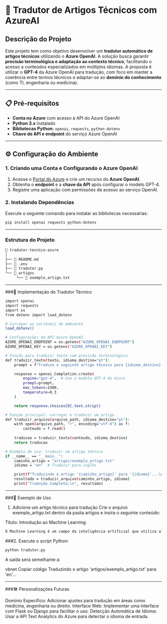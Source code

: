 # 📄 Tradutor de Artigos Técnicos com AzureAI  

## **Descrição do Projeto**  
Este projeto tem como objetivo desenvolver um **tradutor automático de artigos técnicos** utilizando o **Azure OpenAI**. A solução busca garantir **precisão terminológica e adaptação ao contexto técnico**, facilitando o acesso a conteúdos especializados em múltiplos idiomas. A proposta é utilizar o **GPT-4** da Azure OpenAI para tradução, com foco em manter a coerência entre termos técnicos e adaptar-se ao **domínio do conhecimento** (como TI, engenharia ou medicina).  

---

## **📋 Pré-requisitos**  
- **Conta no Azure** com acesso à API do Azure OpenAI  
- **Python 3.x** instalado  
- **Bibliotecas Python:** `openai`, `requests`, `python-dotenv`  
- **Chave de API e endpoint** do serviço Azure OpenAI

---

## **⚙️ Configuração do Ambiente**

### 1. Criando uma Conta e Configurando o Azure OpenAI  
1. Acesse o [Portal do Azure](https://portal.azure.com) e crie um recurso do **Azure OpenAI**.  
2. Obtenha o **endpoint** e a **chave da API** após configurar o modelo GPT-4.  
3. Registre uma aplicação com permissões de acesso ao serviço OpenAI.

### 2. Instalando Dependências  
Execute o seguinte comando para instalar as bibliotecas necessárias:  
```bash
pip install openai requests python-dotenv
```

---

### Estrutura do Projeto

```bash
📁 tradutor-tecnico-azure  
│  
├── 📄 README.md  
├── 📄 .env  
├── 📄 tradutor.py  
└── 📁 artigos  
     └── 📄 exemplo_artigo.txt
```
----
###🚀 Implementação do Tradutor Técnico
```bash
import openai
import requests
import os
from dotenv import load_dotenv

# Carregar as variáveis de ambiente
load_dotenv()

# Configurações da API Azure OpenAI
AZURE_OPENAI_ENDPOINT = os.getenv("AZURE_OPENAI_ENDPOINT")
AZURE_OPENAI_KEY = os.getenv("AZURE_OPENAI_KEY")

# Função para traduzir texto com precisão terminológica
def traduzir_texto(texto, idioma_destino="pt"):
    prompt = f"Traduza o seguinte artigo técnico para {idioma_destino}, garantindo precisão nos termos técnicos:\n\n{texto}"

    response = openai.Completion.create(
        engine="gpt-4",  # Use o modelo GPT-4 do Azure
        prompt=prompt,
        max_tokens=1500,
        temperature=0.3
    )

    return response.choices[0].text.strip()

# Função principal: carregar e traduzir um artigo
def traduzir_arquivo(arquivo_path, idioma_destino="pt"):
    with open(arquivo_path, "r", encoding="utf-8") as f:
        conteudo = f.read()
    
    traducao = traduzir_texto(conteudo, idioma_destino)
    return traducao

# Exemplo de uso: traduzir um artigo técnico
if __name__ == "__main__":
    caminho_artigo = "artigos/exemplo_artigo.txt"
    idioma = "en"  # Traduzir para inglês

    print(f"Traduzindo o artigo '{caminho_artigo}' para '{idioma}'...\n")
    resultado = traduzir_arquivo(caminho_artigo, idioma)
    print("Tradução Completa:\n", resultado)
```
---

###📄 Exemplo de Uso

1. Adicione um artigo técnico para tradução
Crie o arquivo exemplo_artigo.txt dentro da pasta artigos e insira o seguinte conteúdo:


Título: Introdução ao Machine Learning  
```bash
O Machine Learning é um campo da inteligência artificial que utiliza algoritmos para aprender com dados e fazer previsões...
```

###2. Execute o script Python:

```bash
python tradutor.py
```
A saída será semelhante a:

vbnet
Copiar código
Traduzindo o artigo 'artigos/exemplo_artigo.txt' para 'en'...

---

###🛠 Personalizações Futuras

Domínio Específico: Adicionar ajustes para tradução em áreas como medicina, engenharia ou direito.
Interface Web: Implementar uma interface com Flask ou Django para facilitar o uso.
Detecção Automática de Idioma: Usar a API Text Analytics do Azure para detectar o idioma de entrada.


